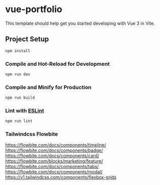 # vue-portfolio

This template should help get you started developing with Vue 3 in Vite.

## Project Setup

```sh
npm install
```

### Compile and Hot-Reload for Development

```sh
npm run dev
```

### Compile and Minify for Production

```sh
npm run build
```

### Lint with [ESLint](https://eslint.org/)

```sh
npm run lint
```

### Tailwindcss Flowbite
https://flowbite.com/docs/components/timeline/
https://flowbite.com/docs/components/badge/
https://flowbite.com/docs/components/card/
https://flowbite.com/blocks/marketing/feature/
https://flowbite.com/docs/components/tabs/
https://flowbite.com/docs/components/modal/
https://v1.tailwindcss.com/components/flexbox-grids